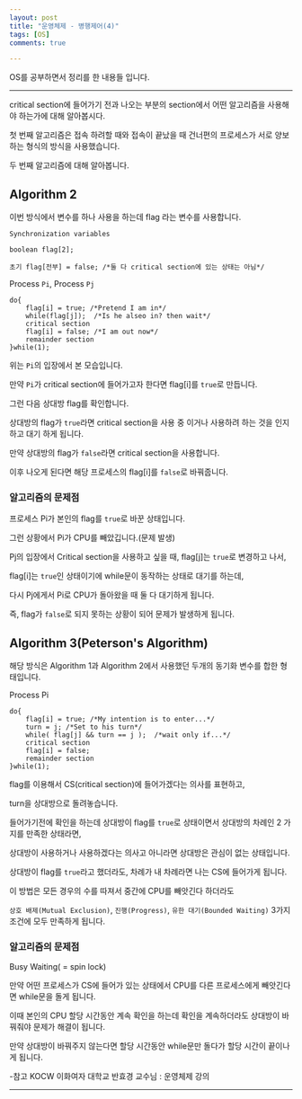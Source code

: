 ```yaml
---
layout: post
title: "운영체제 - 병행제어(4)"
tags: [OS]
comments: true

---
```


OS를 공부하면서 정리를 한 내용들 입니다.<br>

---

critical section에 들어가기 전과 나오는 부분의 section에서 어떤 알고리즘을 사용해야 하는가에 대해 알아봅시다.

첫 번째 알고리즘은 접속 하려할 때와 접속이 끝났을 때 건너편의 프로세스가 서로 양보하는 형식의 방식을 사용했습니다.

두 번째 알고리즘에 대해 알아봅니다.

## Algorithm 2
 
이번 방식에서 변수를 하나 사용을 하는데 flag 라는 변수를 사용합니다.

`Synchronization variables`

```
boolean flag[2];

초기 flag[전부] = false; /*둘 다 critical section에 있는 상태는 아님*/

```

Process `Pi`, Process `Pj`

```
do{
    flag[i] = true; /*Pretend I am in*/
    while(flag[j]);  /*Is he alseo in? then wait*/
    critical section
    flag[i] = false; /*I am out now*/
    remainder section
}while(1);

```
위는 `Pi`의 입장에서 본 모습입니다.

만약 `Pi`가 critical section에 들어가고자 한다면 flag[i]를 `true`로 만듭니다.

그런 다음 상대방 flag를 확인합니다. 

상대방의 flag가 `true`라면 critical section을 사용 중 이거나 사용하려 하는 것을 인지하고 대기 하게 됩니다.

만약 상대방의 flag가 `false`라면 critical section을 사용합니다.

이후 나오게 된다면 해당 프로세스의 flag[i]를 `false`로 바꿔줍니다.

### 알고리즘의 문제점

프로세스 Pi가 본인의 flag를 `true`로 바꾼 상태입니다.

그런 상황에서 Pi가 CPU를 빼았깁니다.(문제 발생)

Pj의 입장에서 Critical section을 사용하고 싶을 때, flag[j]는 `true`로 변경하고 나서,

flag[i]는 `true`인 상태이기에 while문이 동작하는 상태로 대기를 하는데, 

다시 Pj에게서 Pi로 CPU가 돌아왔을 때 둘 다 대기하게 됩니다.

즉, flag가 `false`로 되지 못하는 상황이 되어 문제가 발생하게 됩니다.

## Algorithm 3(Peterson's Algorithm)

해당 방식은 Algorithm 1과 Algorithm 2에서 사용했던 두개의 동기화 변수를 합한 형태입니다.

Process Pi

```
do{
    flag[i] = true; /*My intention is to enter...*/
    turn = j; /*Set to his turn*/
    while( flag[j] && turn == j );  /*wait only if...*/
    critical section
    flag[i] = false;
    remainder section
}while(1);

```

flag를 이용해서 CS(critical section)에 들어가겠다는 의사를 표현하고,

turn을 상대방으로 돌려놓습니다.

들어가기전에 확인을 하는데 상대방이 flag를 `true`로 상태이면서 상대방의 차례인 2 가지를 만족한 상태라면,

상대방이 사용하거나 사용하겠다는 의사고 아니라면 상대방은 관심이 없는 상태입니다.

상대방이 flag를 `true`라고 했더라도, 차례가 내 차례라면 나는 CS에 들어가게 됩니다.

이 방법은 모든 경우의 수를 따져서 중간에 CPU를 빼앗긴다 하더라도

`상호 배제(Mutual Exclusion)`, `진행(Progress)`, `유한 대기(Bounded Waiting)` 3가지 조건에 모두 만족하게 됩니다.

### 알고리즘의 문제점

Busy Waiting( = spin lock)

만약 어떤 프로세스가 CS에 들어가 있는 상태에서 CPU를 다른 프로세스에게 빼앗긴다면 while문을 돌게 됩니다.

이때 본인의 CPU 할당 시간동안 계속 확인을 하는데 확인을 계속하더라도 상대방이 바꿔줘야 문제가 해결이 됩니다.

만약 상대방이 바꿔주지 않는다면 할당 시간동안 while문만 돌다가 할당 시간이 끝이나게 됩니다.	



-참고 KOCW 이화여자 대학교 반효경 교수님 : 운영체제 강의

---
